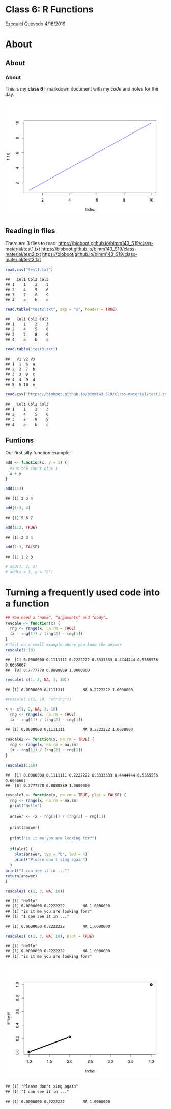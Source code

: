 Class 6: R Functions
================
Ezequiel Quevedo
4/18/2019

# About

## About

### About

This is my **class 6** r markdown document with my *code* and notes for
the day.

![](R_Markdown_files/figure-gfm/unnamed-chunk-1-1.png)<!-- -->

## Reading in files

There are 3 files to read:
<https://bioboot.github.io/bimm143_S19/class-material/test1.txt>
<https://bioboot.github.io/bimm143_S19/class-material/test2.txt>
<https://bioboot.github.io/bimm143_S19/class-material/test3.txt>

``` r
read.csv("test1.txt")
```

    ##   Col1 Col2 Col3
    ## 1    1    2    3
    ## 2    4    5    6
    ## 3    7    8    9
    ## 4    a    b    c

``` r
read.table("test2.txt", sep = "$", header = TRUE)
```

    ##   Col1 Col2 Col3
    ## 1    1    2    3
    ## 2    4    5    6
    ## 3    7    8    9
    ## 4    a    b    c

``` r
read.table("test3.txt")
```

    ##   V1 V2 V3
    ## 1  1  6  a
    ## 2  2  7  b
    ## 3  3  8  c
    ## 4  4  9  d
    ## 5  5 10  e

``` r
read.csv("https://bioboot.github.io/bimm143_S19/class-material/test1.txt")
```

    ##   Col1 Col2 Col3
    ## 1    1    2    3
    ## 2    4    5    6
    ## 3    7    8    9
    ## 4    a    b    c

## Funtions

Our first silly function example:

``` r
add <- function(x, y = 1) {
  #sum the input plus 1
  x + y
}
```

``` r
add(1:3)
```

    ## [1] 2 3 4

``` r
add(1:3, 4)
```

    ## [1] 5 6 7

``` r
add(1:3, TRUE)
```

    ## [1] 2 3 4

``` r
add(1:3, FALSE)
```

    ## [1] 1 2 3

``` r
# add(1, 2, 2)
# add(x = 3, y = "2")
```

# Turning a frequently used code into a function

``` r
## You need a “name”, “arguments” and “body”…
rescale <- function(x) {
  rng <- range(x, na.rm = TRUE)
  (x - rng[1]) / (rng[2] - rng[1])
}
# Test on a small example where you know the answer
rescale(1:10)
```

    ##  [1] 0.0000000 0.1111111 0.2222222 0.3333333 0.4444444 0.5555556 0.6666667
    ##  [8] 0.7777778 0.8888889 1.0000000

``` r
rescale( c(1, 2, NA, 3, 10))
```

    ## [1] 0.0000000 0.1111111        NA 0.2222222 1.0000000

``` r
#rescale( c(1, 10, "string"))
```

``` r
x <- c(1, 2, NA, 3, 10)
  rng <- range(x, na.rm = TRUE)
  (x - rng[1]) / (rng[2] - rng[1])
```

    ## [1] 0.0000000 0.1111111        NA 0.2222222 1.0000000

``` r
rescale2 <- function(x, na.rm = TRUE) {
  rng <- range(x, na.rm = na.rm)
  (x - rng[1]) / (rng[2] - rng[1])
}
```

``` r
rescale2(1:10)
```

    ##  [1] 0.0000000 0.1111111 0.2222222 0.3333333 0.4444444 0.5555556 0.6666667
    ##  [8] 0.7777778 0.8888889 1.0000000

``` r
rescale3 <- function(x, na.rm = TRUE, plot = FALSE) {
  rng <- range(x, na.rm = na.rm)
  print("Hello")
  
  answer <- (x - rng[1]) / (rng[2] - rng[1])
  
  print(answer)
  
  print("is it me you are looking for?")

  if(plot) {
    plot(answer, typ = "b", lwd = 4)
    print("Please don't sing again")
  }
print("I can see it in ...")
return(answer)
}
```

``` r
rescale3( c(1, 3, NA, 10))
```

    ## [1] "Hello"
    ## [1] 0.0000000 0.2222222        NA 1.0000000
    ## [1] "is it me you are looking for?"
    ## [1] "I can see it in ..."

    ## [1] 0.0000000 0.2222222        NA 1.0000000

``` r
rescale3( c(1, 3, NA, 10), plot = TRUE)
```

    ## [1] "Hello"
    ## [1] 0.0000000 0.2222222        NA 1.0000000
    ## [1] "is it me you are looking for?"

![](R_Markdown_files/figure-gfm/unnamed-chunk-16-1.png)<!-- -->

    ## [1] "Please don't sing again"
    ## [1] "I can see it in ..."

    ## [1] 0.0000000 0.2222222        NA 1.0000000
